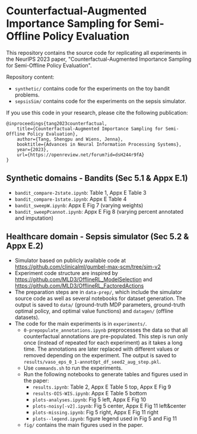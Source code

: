 # Counterfactual-Augmented Importance Sampling for Semi-Offline Policy Evaluation

This repository contains the source code for replicating all experiments in the NeurIPS 2023 paper, "Counterfactual-Augmented Importance Sampling for Semi-Offline Policy Evaluation".

Repository content:

- `synthetic/` contains code for the experiments on the toy bandit problems. 
- `sepsisSim/` contains code for the experiments on the sepsis simulator.

If you use this code in your research, please cite the following publication:
```
@inproceedings{tang2023counterfactual,
    title={Counterfactual-Augmented Importance Sampling for Semi-Offline Policy Evaluation},
    author={Tang, Shengpu and Wiens, Jenna},
    booktitle={Advances in Neural Information Processing Systems},
    year={2023},
    url={https://openreview.net/forum?id=dsH244r9fA}
}
```

## Synthetic domains - Bandits (Sec 5.1 & Appx E.1)
- `bandit_compare-2state.ipynb`: Table 1, Appx E Table 3
- `bandit_compare-1state.ipynb`: Appx E Table 4
- `bandit_sweepW.ipynb`: Appx E Fig 7 (varying weights)
- `bandit_sweepPcannot.ipynb`: Appx E Fig 8 (varying percent annotated and imputation)

## Healthcare domain - Sepsis simulator (Sec 5.2 & Appx E.2)
- Simulator based on publicly available code at https://github.com/clinicalml/gumbel-max-scm/tree/sim-v2
- Experiment code structure are inspired by https://github.com/MLD3/OfflineRL_ModelSelection and https://github.com/MLD3/OfflineRL_FactoredActions
- The preparation steps are in `data-prep/`, which include the simulator source code as well as several notebooks for dataset generation. The output is saved to `data/` (ground-truth MDP parameters, ground-truth optimal policy, and optimal value functions) and `datagen/` (offline datasets). 
- The code for the main experiments is in `experiments/`. 
    - `0-prepopulate_annotations.ipynb` preprocesses the data so that all counterfactual annotations are pre-populated. This step is run only once (instead of repeated for each experiment) as it takes a long time. The annotations are later replaced with different values or removed depending on the experiment. The output is saved to `results/vaso_eps_0_1-annotOpt_df_seed2_aug_step.pkl`.
    - Use `commands.sh` to run the experiments.
    - Run the following notebooks to generate tables and figures used in the paper:
        - `results.ipynb`: Table 2, Appx E Table 5 top, Appx E Fig 9
        - `results-OIS-WIS.ipynb`: Appx E Table 5 bottom
        - `plots-analyses.ipynb`: Fig 5 left, Appx E Fig 10
        - `plots-noisy[-v2].ipynb`: Fig 5 center, Appx E Fig 11 left&center
        - `plots-missing.ipynb`: Fig 5 right, Appx E Fig 11 right
        - `plots--legend.ipynb`: figure legend used in Fig 5 and Fig 11
    - `fig/` contains the main figures used in the paper.
